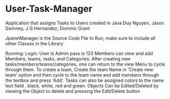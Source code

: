 # User-Task-Manager
Application that assigns Tasks to Users 
created in Java
Duy Nguyen, Jason Swinney, J G Hernandez, Dominic Grant


JpanelManager is the Source Code File to Run, make sure to include all other Classes in the Library 

Running: 
Login: User is Admin pass is 123
Members can view and add Members, teams, tasks, and Categories.
After creating new tasks/members/teams/categories, one can return to the view Menu to cycle through them. 
To create a team, Create the team Name in 'Create new team' option and then  cycle to the team name and add members through the textbox and press 'Add'.
Tasks can also be assigned colors to the name text field , black, white, red and green. 
Objects Can be Edited/Deleted by viewing the Object to delete and pressing the Edit/Delete button
